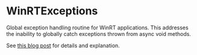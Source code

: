 WinRTExceptions
===============

Global exception handling routine for WinRT applications.  This addresses the inability to globally catch exceptions thrown from async void methods.

See [this blog post](http://www.developer.geek.nz/2012/11/21/CatchingUnhandledExceptionsInWindowsStoreApps.aspx) for details and explanation.


